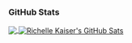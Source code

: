 ### GitHub Stats
<a href="https://github.com/rlkaiser/rlkaiser">
  <img align="center" src="https://github-readme-stats.vercel.app/api/top-langs/?username=rlkaiser&hide=html&title_color=ffffff&text_color=c9cacc&icon_color=2bbc8a&bg_color=1d1f21">
</a>
<a href="https://github.com/rlkaiser/rlkaiser">
  <img align="center" src="https://github-readme-stats.vercel.app/api?username=rlkaiser&show_icons=true&line_height=27&count_private=true&title_color=ffffff&text_color=c9cacc&icon_color=2bbc8a&bg_color=1d1f21" alt="Richelle Kaiser's GitHub Sats">
</a>

<!--
**RLKaiser/RLKaiser** is a ✨ _special_ ✨ repository because its `README.md` (this file) appears on your GitHub profile.

Here are some ideas to get you started:

- 🔭 I’m currently working on ...
- 🌱 I’m currently learning ...
- 👯 I’m looking to collaborate on ...
- 🤔 I’m looking for help with ...
- 💬 Ask me about ...
- 📫 How to reach me: ...
- 😄 Pronouns: ...
- ⚡ Fun fact: ...
-->
